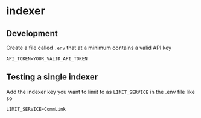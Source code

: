 # indexer

## Development

Create a file called `.env` that at a minimum contains a valid API key

```
API_TOKEN=YOUR_VALID_API_TOKEN
```

## Testing a single indexer

Add the indexer key you want to limit to as `LIMIT_SERVICE` in the .env file like so

```
LIMIT_SERVICE=CommLink
```